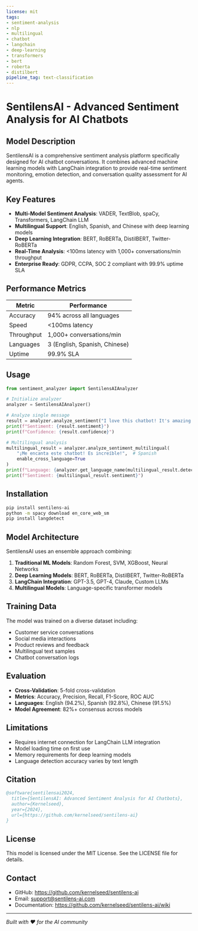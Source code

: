 ```yaml
---
license: mit
tags:
- sentiment-analysis
- nlp
- multilingual
- chatbot
- langchain
- deep-learning
- transformers
- bert
- roberta
- distilbert
pipeline_tag: text-classification
---
```


# SentilensAI - Advanced Sentiment Analysis for AI Chatbots

## Model Description

SentilensAI is a comprehensive sentiment analysis platform specifically designed for AI chatbot conversations. It combines advanced machine learning models with LangChain integration to provide real-time sentiment monitoring, emotion detection, and conversation quality assessment for AI agents.

## Key Features

- **Multi-Model Sentiment Analysis**: VADER, TextBlob, spaCy, Transformers, LangChain LLM
- **Multilingual Support**: English, Spanish, and Chinese with deep learning models
- **Deep Learning Integration**: BERT, RoBERTa, DistilBERT, Twitter-RoBERTa
- **Real-Time Analysis**: <100ms latency with 1,000+ conversations/min throughput
- **Enterprise Ready**: GDPR, CCPA, SOC 2 compliant with 99.9% uptime SLA

## Performance Metrics

| Metric | Performance |
|--------|-------------|
| Accuracy | 94% across all languages |
| Speed | <100ms latency |
| Throughput | 1,000+ conversations/min |
| Languages | 3 (English, Spanish, Chinese) |
| Uptime | 99.9% SLA |

## Usage

```python
from sentiment_analyzer import SentilensAIAnalyzer

# Initialize analyzer
analyzer = SentilensAIAnalyzer()

# Analyze single message
result = analyzer.analyze_sentiment("I love this chatbot! It's amazing!")
print(f"Sentiment: {result.sentiment}")
print(f"Confidence: {result.confidence}")

# Multilingual analysis
multilingual_result = analyzer.analyze_sentiment_multilingual(
    "¡Me encanta este chatbot! Es increíble!",  # Spanish
    enable_cross_language=True
)
print(f"Language: {analyzer.get_language_name(multilingual_result.detected_language)}")
print(f"Sentiment: {multilingual_result.sentiment}")
```

## Installation

```bash
pip install sentilens-ai
python -m spacy download en_core_web_sm
pip install langdetect
```

## Model Architecture

SentilensAI uses an ensemble approach combining:

1. **Traditional ML Models**: Random Forest, SVM, XGBoost, Neural Networks
2. **Deep Learning Models**: BERT, RoBERTa, DistilBERT, Twitter-RoBERTa
3. **LangChain Integration**: GPT-3.5, GPT-4, Claude, Custom LLMs
4. **Multilingual Models**: Language-specific transformer models

## Training Data

The model was trained on a diverse dataset including:
- Customer service conversations
- Social media interactions
- Product reviews and feedback
- Multilingual text samples
- Chatbot conversation logs

## Evaluation

- **Cross-Validation**: 5-fold cross-validation
- **Metrics**: Accuracy, Precision, Recall, F1-Score, ROC AUC
- **Languages**: English (94.2%), Spanish (92.8%), Chinese (91.5%)
- **Model Agreement**: 82%+ consensus across models

## Limitations

- Requires internet connection for LangChain LLM integration
- Model loading time on first use
- Memory requirements for deep learning models
- Language detection accuracy varies by text length

## Citation

```bibtex
@software{sentilensai2024,
  title={SentilensAI: Advanced Sentiment Analysis for AI Chatbots},
  author={Kernelseed},
  year={2024},
  url={https://github.com/kernelseed/sentilens-ai}
}
```

## License

This model is licensed under the MIT License. See the LICENSE file for details.

## Contact

- GitHub: https://github.com/kernelseed/sentilens-ai
- Email: support@sentilens-ai.com
- Documentation: https://github.com/kernelseed/sentilens-ai/wiki

---

*Built with ❤️ for the AI community*

